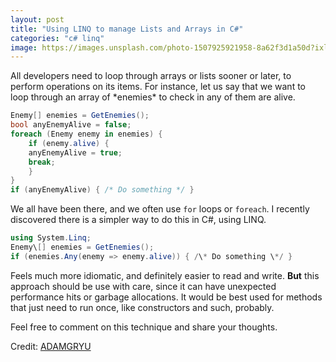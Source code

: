 ```yaml
---
layout: post
title: "Using LINQ to manage Lists and Arrays in C#"
categories: "c# linq"
image: https://images.unsplash.com/photo-1507925921958-8a62f3d1a50d?ixlib=rb-0.3.5&ixid=eyJhcHBfaWQiOjEyMDd9&s=c6e515b18f362fa50e05a285e03225d5&auto=format&fit=crop&w=1355&q=80
---
```


All developers need to loop through arrays or lists sooner or later, to perform operations on its items. For instance, let us say that we want to loop through an array of \*enemies\* to check in any of them are alive.

```c#
Enemy[] enemies = GetEnemies();
bool anyEnemyAlive = false;
foreach (Enemy enemy in enemies) {
    if (enemy.alive) {
    anyEnemyAlive = true;
    break;
    }
}
if (anyEnemyAlive) { /* Do something */ }
```

We all have been there, and we often use `for` loops or `foreach`. I recently discovered there is a simpler way to do this in C#, using LINQ.

```c#
using System.Linq;
Enemy\[] enemies = GetEnemies();
if (enemies.Any(enemy => enemy.alive)) { /\* Do something \*/ }
```

Feels much more idiomatic, and definitely easier to read and write. **But** this approach should be use with care, since it can have unexpected performance hits or garbage allocations. It would be best used for methods that just need to run once, like constructors and such, probably.

Feel free to comment on this technique and share your thoughts.

Credit: [ADAMGRYU](https://twitter.com/adamgryu/status/664116395823747073)
